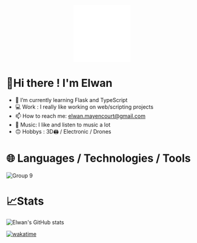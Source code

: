 
<p align="center">

   <img align="center" src="https://raw.githubusercontent.com/YungBricoCoop/YungBricoCoop/main/assets/28.png" width="150" height="150" />
  
</p>

# 🤙Hi there ! I'm Elwan

- 🌱 I’m currently learning Flask and TypeScript
- 💻 Work : I really like working on web/scripting projects
- 📫 How to reach me: elwan.mayencourt@gmail.com
- 🎵 Music: I like and listen to music a lot
- 🙃 Hobbys : 3D🖨️ / Electronic / Drones

# 🌐 Languages / Technologies / Tools
<img width="630" alt="Group 9" src="https://user-images.githubusercontent.com/42273436/195654294-531e0211-2a27-4ac9-b70e-5eebfa69db10.png">

# 📈Stats
![Elwan's GitHub stats](https://github-readme-stats.vercel.app/api?username=YungBricoCoop&include_all_commits=true&count_private=true&theme=radical&show_icons=true&hide=prs,issues)

[![wakatime](https://wakatime.com/badge/user/ee872f10-6167-41c6-8aad-e80d7519df4c.svg)](https://wakatime.com/@ee872f10-6167-41c6-8aad-e80d7519df4c)




